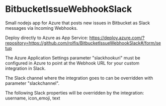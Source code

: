 # BitbucketIssueWebhookSlack
Small nodejs app for Azure that posts new issues in Bitbucket as Slack messages via Incoming Webhooks.

Deploy directly to Azure as App Service:
https://deploy.azure.com/?repository=https://github.com/rolfis/BitbucketIssueWebhookSlack#/form/setup

The Azure Application Settings parameter "slackhookuri" must be configured in Azure to point at the Webhook URL for your custom integration in Slack. 

The Slack channel where the integration goes to can be overridden with parameter "slackchannel".

The following Slack properties will be overridden by the integration:
username, icon_emoji, text
